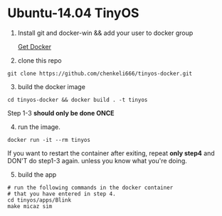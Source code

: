 # Ubuntu-14.04 TinyOS

1. Install git and docker-win && add your user to docker group

    [Get Docker](https://docs.docker.com/get-docker/)

2. clone this repo

```
git clone https://github.com/chenkeli666/tinyos-docker.git
```

3. build the docker image

```
cd tinyos-docker && docker build . -t tinyos
```

Step 1-3 **should only be done ONCE**

4. run the image.

```
docker run -it --rm tinyos
```

If you want to restart the container after exiting, repeat 
**only step4** and DON'T do step1-3 again. unless you know 
what you're doing.

5. build the app

```
# run the following commands in the docker container
# that you have entered in step 4.
cd tinyos/apps/Blink
make micaz sim
```
